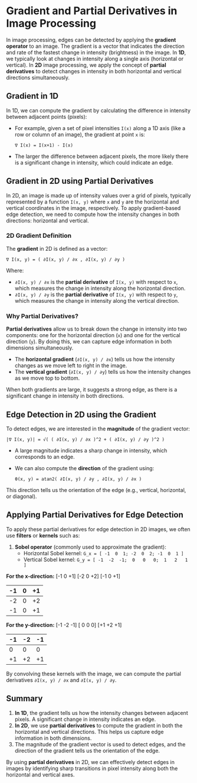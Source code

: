 # Gradient and Partial Derivatives in Image Processing

In image processing, edges can be detected by applying the **gradient operator** to an image. The gradient is a vector that indicates the direction and rate of the fastest change in intensity (brightness) in the image. In **1D**, we typically look at changes in intensity along a single axis (horizontal or vertical). In **2D** image processing, we apply the concept of **partial derivatives** to detect changes in intensity in both horizontal and vertical directions simultaneously.

## Gradient in 1D

In 1D, we can compute the gradient by calculating the difference in intensity between adjacent points (pixels):

- For example, given a set of pixel intensities `I(x)` along a 1D axis (like a row or column of an image), the gradient at point `x` is:
  
  `∇ I(x) = I(x+1) - I(x)`

- The larger the difference between adjacent pixels, the more likely there is a significant change in intensity, which could indicate an edge.

## Gradient in 2D using Partial Derivatives

In 2D, an image is made up of intensity values over a grid of pixels, typically represented by a function `I(x, y)` where `x` and `y` are the horizontal and vertical coordinates in the image, respectively. To apply gradient-based edge detection, we need to compute how the intensity changes in both directions: horizontal and vertical.

### 2D Gradient Definition

The **gradient** in 2D is defined as a vector:

`∇ I(x, y) = ( ∂I(x, y) / ∂x , ∂I(x, y) / ∂y )`

Where:
- `∂I(x, y) / ∂x` is the **partial derivative** of `I(x, y)` with respect to `x`, which measures the change in intensity along the horizontal direction.
- `∂I(x, y) / ∂y` is the **partial derivative** of `I(x, y)` with respect to `y`, which measures the change in intensity along the vertical direction.

### Why Partial Derivatives?

**Partial derivatives** allow us to break down the change in intensity into two components: one for the horizontal direction (`x`) and one for the vertical direction (`y`). By doing this, we can capture edge information in both dimensions simultaneously.

- The **horizontal gradient** (`∂I(x, y) / ∂x`) tells us how the intensity changes as we move left to right in the image.
- The **vertical gradient** (`∂I(x, y) / ∂y`) tells us how the intensity changes as we move top to bottom.

When both gradients are large, it suggests a strong edge, as there is a significant change in intensity in both directions.

## Edge Detection in 2D using the Gradient

To detect edges, we are interested in the **magnitude** of the gradient vector:

`|∇ I(x, y)| = √( ( ∂I(x, y) / ∂x )^2 + ( ∂I(x, y) / ∂y )^2 )`

- A large magnitude indicates a sharp change in intensity, which corresponds to an edge.
- We can also compute the **direction** of the gradient using:

  `θ(x, y) = atan2( ∂I(x, y) / ∂y , ∂I(x, y) / ∂x )`

This direction tells us the orientation of the edge (e.g., vertical, horizontal, or diagonal).

## Applying Partial Derivatives for Edge Detection

To apply these partial derivatives for edge detection in 2D images, we often use **filters** or **kernels** such as:

1. **Sobel operator** (commonly used to approximate the gradient):
   - Horizontal Sobel kernel: 
     `G_x = [ -1  0  1; -2  0  2; -1  0  1 ]`
   - Vertical Sobel kernel:
     `G_y = [ -1  -2  -1;  0   0   0;  1   2   1 ]`


**For the x-direction:**
[-1 0 +1] [-2 0 +2] [-1 0 +1]

|   -1   |   0    |   +1   |
| ------ | ------ | ------ |
|   -2   |   0    |   +2   |
|   -1   |   0    |   +1   |


**For the y-direction:**
[-1 -2 -1] [ 0  0  0] [+1 +2 +1]

|   -1   |   -2   |   -1   |
| ------ | ------ | ------ |
|   0    |   0    |   0    |
|  +1    |  +2    |  +1    |

By convolving these kernels with the image, we can compute the partial derivatives `∂I(x, y) / ∂x` and `∂I(x, y) / ∂y`.

## Summary

1. **In 1D**, the gradient tells us how the intensity changes between adjacent pixels. A significant change in intensity indicates an edge.
2. **In 2D**, we use **partial derivatives** to compute the gradient in both the horizontal and vertical directions. This helps us capture edge information in both dimensions.
3. The magnitude of the gradient vector is used to detect edges, and the direction of the gradient tells us the orientation of the edge.

By using **partial derivatives** in 2D, we can effectively detect edges in images by identifying sharp transitions in pixel intensity along both the horizontal and vertical axes.
